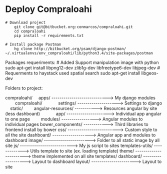# Deploy Compraloahi

    # Download project
        git clone git@bitbucket.org:conmarcos/compraloahi.git
        cd compraloahi
        pip install -r requirements.txt

    # Install package Postman
	    hg clone http://bitbucket.org/psam/django-postman/ ~/.virtualenvs/env_compraloahi/lib/python3.4/site-packages/postman


Packages requeriments:
    # Added Support manipulation image with python
        sudo apt-get install libpng12-dev zlib1g-dev libfreetype6-dev libjpeg-dev
    # Requerments to haystack used spatial search
	    sudo apt-get install libgeos-dev



Folders to project:

compraloahi/
&nbsp;&nbsp;&nbsp;&nbsp;apps/ ----------------------------> My django modules
&nbsp;&nbsp;&nbsp;&nbsp;&nbsp;&nbsp;&nbsp;&nbsp;compraloahi/
&nbsp;&nbsp;&nbsp;&nbsp;&nbsp;&nbsp;&nbsp;&nbsp;&nbsp;&nbsp;&nbsp;&nbsp;settings/ --------------------> Settings to django
&nbsp;&nbsp;&nbsp;&nbsp;static/
&nbsp;&nbsp;&nbsp;&nbsp;&nbsp;&nbsp;&nbsp;&nbsp;angular-resources/ -----------> Resources angular by site (less dashboard)
&nbsp;&nbsp;&nbsp;&nbsp;&nbsp;&nbsp;&nbsp;&nbsp;&nbsp;&nbsp;&nbsp;&nbsp;app/ ---------------------> Individual app angular to one page
&nbsp;&nbsp;&nbsp;&nbsp;&nbsp;&nbsp;&nbsp;&nbsp;modules/ -----------------> Angular modules to individual pages
        bower_components/ ------------> Third libraries to frontend install by bower
        css/ -------------------------> Custom style to all the site
        dashboard/ -------------------> Angular app and modules to dashboard
        image/ -----------------------> Folder to all static image by all site
        js/ --------------------------> My js script to sites
        templates-utils/ -------------> Utils template to site (ex. loading template)
        theme/ -----------------------> theme implemented on all site
    templates/
        dashboard/ -------------------> Layout to dashboard
        layout/ ----------------------> Layout to site
